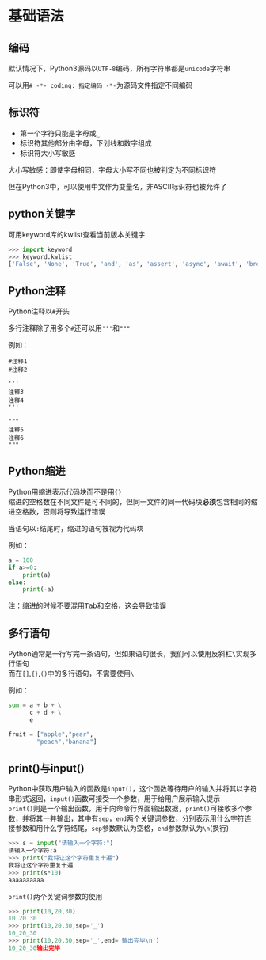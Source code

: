 # 基础语法

## 编码

默认情况下，Python3源码以`UTF-8`编码，所有字符串都是`unicode`字符串

可以用`# -*- coding: 指定编码 -*-`为源码文件指定不同编码

## 标识符

- 第一个字符只能是字母或`_`
- 标识符其他部分由字母，下划线和数字组成
- 标识符大小写敏感

大小写敏感：即使字母相同，字母大小写不同也被判定为不同标识符

但在Python3中，可以使用中文作为变量名，非ASCII标识符也被允许了

## python关键字

可用keyword库的kwlist查看当前版本关键字
```python
>>> import keyword
>>> keyword.kwlist
['False', 'None', 'True', 'and', 'as', 'assert', 'async', 'await', 'break', 'class', 'continue', 'def', 'del', 'elif', 'else', 'except', 'finally', 'for', 'from', 'global', 'if', 'import', 'in', 'is', 'lambda', 'nonlocal', 'not', 'or', 'pass', 'raise', 'return', 'try', 'while', 'with', 'yield']
```

## Python注释

Python注释以`#`开头

多行注释除了用多个`#`还可以用`'''`和`"""`

例如：
```
#注释1
#注释2

'''
注释3
注释4
'''

"""
注释5
注释6
"""
```

## Python缩进

Python用缩进表示代码块而不是用`{}`<br>
缩进的空格数在不同文件是可不同的，但同一文件的同一代码块**必须**包含相同的缩进空格数，否则将导致运行错误

当语句以`:`结尾时，缩进的语句被视为代码块

例如：
```python
a = 100
if a>=0:
    print(a)
else:
    print(-a)
```

注：缩进的时候不要混用<kbd>Tab</kbd>和<kbd>空格</kbd>，这会导致错误

## 多行语句

Python通常是一行写完一条语句，但如果语句很长，我们可以使用反斜杠`\`实现多行语句<br>
而在`[]`,`{}`,`()`中的多行语句，不需要使用`\`

例如：
```python
sum = a + b + \
      c + d + \
      e

fruit = ["apple","pear",
        "peach","banana"]
```

## print()与input()

Python中获取用户输入的函数是`input()`，这个函数等待用户的输入并将其以字符串形式返回，`input()`函数可接受一个参数，用于给用户展示输入提示<br>
`print()`则是一个输出函数，用于向命令行界面输出数据，`print()`可接收多个参数，并将其一并输出，其中有`sep`，`end`两个关键词参数，分别表示用什么字符连接参数和用什么字符结尾，`sep`参数默认为空格，`end`参数默认为`\n`(换行)

```python
>>> s = input("请输入一个字符:") 
请输入一个字符:a
>>> print("我将让这个字符重复十遍")
我将让这个字符重复十遍
>>> print(s*10)
aaaaaaaaaa
```

`print()`两个关键词参数的使用
```python
>>> print(10,20,30)
10 20 30
>>> print(10,20,30,sep='_')
10_20_30
>>> print(10,20,30,sep='_',end='输出完毕\n')
10_20_30输出完毕
```
